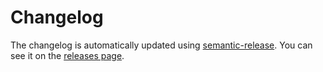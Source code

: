 # Changelog

The changelog is automatically updated using
[semantic-release](https://github.com/semantic-release/semantic-release). You
can see it on the
[releases page](https://github.com/mskelton/vscode-marie/releases).

